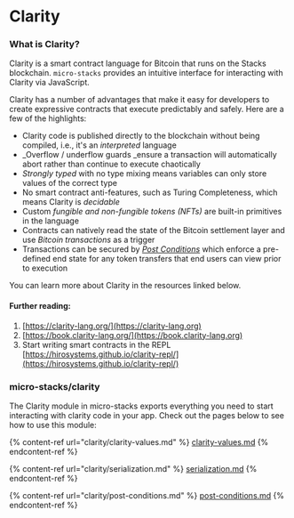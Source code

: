 # Clarity

### What is Clarity?

Clarity is a smart contract language for Bitcoin that runs on the Stacks blockchain. `micro-stacks` provides an intuitive interface for interacting with Clarity via JavaScript.

Clarity has a number of advantages that make it easy for developers to create expressive contracts that execute predictably and safely. Here are a few of the highlights:

* Clarity code is published directly to the blockchain without being compiled, i.e., it's an _interpreted_ language
* _Overflow / underflow guards _ensure a transaction will automatically abort rather than continue to execute chaotically
* _Strongly typed_ with no type mixing means variables can only store values of the correct type
* No smart contract anti-features, such as Turing Completeness, which means Clarity is _decidable_
* Custom _fungible _and_ non-fungible tokens (NFTs)_ are built-in primitives in the language
* Contracts can natively read the state of the Bitcoin settlement layer and use _Bitcoin transactions_ as a trigger&#x20;
* Transactions can be secured by [_Post Conditions_](clarity/post-conditions.md) which enforce a pre-defined end state for any token transfers that end users can view prior to execution

You can learn more about Clarity in the resources linked below.

#### Further reading:

1. [https://clarity-lang.org/](https://clarity-lang.org)
2. [https://book.clarity-lang.org/](https://book.clarity-lang.org)
3. Start writing smart contracts in the REPL [https://hirosystems.github.io/clarity-repl/](https://hirosystems.github.io/clarity-repl/)

### micro-stacks/clarity

The Clarity module in micro-stacks exports everything you need to start interacting with clarity code in your app. Check out the pages below to see how to use this module:

{% content-ref url="clarity/clarity-values.md" %}
[clarity-values.md](clarity/clarity-values.md)
{% endcontent-ref %}

{% content-ref url="clarity/serialization.md" %}
[serialization.md](clarity/serialization.md)
{% endcontent-ref %}

{% content-ref url="clarity/post-conditions.md" %}
[post-conditions.md](clarity/post-conditions.md)
{% endcontent-ref %}
